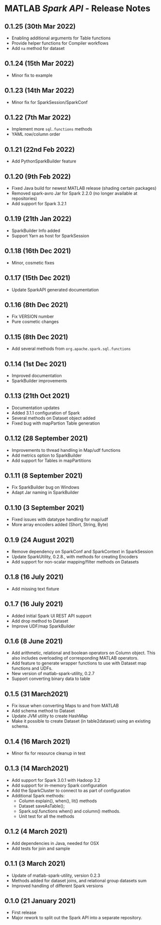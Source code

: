#  MATLAB *Spark API* - Release Notes

## 0.1.25 (30th Mar 2022)
* Enabling additional arguments for Table functions
* Provide helper functions for Compiler workflows
* Add `na` method for dataset

## 0.1.24 (15th Mar 2022)
* Minor fix to example

## 0.1.23 (14th Mar 2022)
* Minor fix for SparkSession/SparkConf

## 0.1.22 (7th Mar 2022)
* Implement more `sql.functions` methods
* YAML row/column order

## 0.1.21 (22nd Feb 2022)
* Add PythonSparkBuilder feature

## 0.1.20 (9th Feb 2022)
* Fixed Java build for newest MATLAB release (shading certain packages)
* Removed spark-avro Jar for Spark 2.2.0 (no longer available at repositories)
* Add support for Spark 3.2.1

## 0.1.19 (21th Jan 2022)
* SparkBuilder Info added
* Support Yarn as host for SparkSession

## 0.1.18 (16th Dec 2021)
* Minor, cosmetic fixes

## 0.1.17 (15th Dec 2021)
* Update SparkAPI generated documentation

## 0.1.16 (8th Dec 2021)
* Fix VERSION number
* Pure cosmetic changes

## 0.1.15 (8th Dec 2021)
* Add several methods from `org.apache.spark.sql.functions`

## 0.1.14 (1st Dec 2021)
* Improved documentation
* SparkBuilder improvements

## 0.1.13 (21th Oct 2021)
* Documentation updates
* Added 3.1.1 configuration of Spark
* Several methods on Dataset object added
* Fixed bug with mapPartion Table generation

## 0.1.12 (28 September 2021)
* Improvements to thread handling in Map/udf functions
* Add metrics option to SparkBuilder
* Add support for Tables in mapPartitions

## 0.1.11 (8 September 2021)
* Fix SparkBuilder bug on Windows
* Adapt Jar naming in SparkBuilder

## 0.1.10 (3 September 2021)
* Fixed issues with datatype handling for map/udf
* More array encoders added (Short, String, Byte)

## 0.1.9 (24 August 2021)
* Remove dependency on SparkConf and SparkContext in SparkSession
* Update SparkUtility, 0.2.8., with methods for creating Encoders
* Add support for non-scalar mapping/filter methods on Datasets

## 0.1.8 (16 July 2021)
* Add missing text fixture

## 0.1.7 (16 July 2021)
* Added initial Spark UI REST API support
* Add drop method to Dataset
* Improve UDF/map SparkBuilder

## 0.1.6 (8 June 2021)
* Add arithmetic, relational and boolean operators on Column object.
  This also includes overloading of corresponding MATLAB operators.
* Add feature to generate wrapper functions to use with Dataset map
  functions and UDFs.
* New version of matlab-spark-utility, 0.2.7
* Support converting binary data to table

## 0.1.5 (31 March2021)
* Fix issue when converting Maps to and from MATLAB
* Add schema method to Dataset
* Update JVM utility to create HashMap
* Make it possible to create Dataset (in table2dataset) using an existing schema.

## 0.1.4 (16 March 2021)
* Minor fix for resource cleanup in test

## 0.1.3 (14 March2021)
* Add support for Spark 3.0.1 with Hadoop 3.2
* Add support for in-memory Spark configuration
* Add the SparkCluster to connect to as part of configuration
* Additional Spark methods: 
  * Column explain(), when(), lit() methods
  * Dataset saveAsTable(); 
  * Spark.sql.functions when() and column() methods.
  * Unit test for all the methods

## 0.1.2 (4 March 2021)
* Add dependencies in Java, needed for OSX
* Add tests for join and sample

## 0.1.1 (3 March 2021)
* Update of matlab-spark-utility, version 0.2.3
* Methods added for dataset joins, and relational group datasets sum
* Improved handling of different Spark versions

## 0.1.0 (21 January 2021)
* First release
* Major rework to split out the Spark API into a separate repository.

[//]: #  (Copyright 2020-2022 The MathWorks, Inc.)
